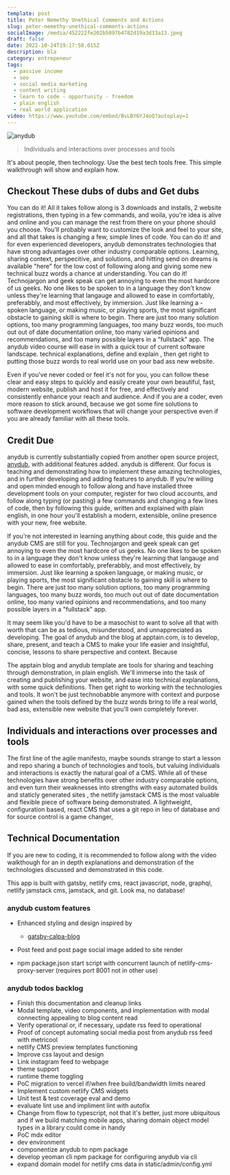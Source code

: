 ```yaml
---
template: post
title: Peter Nemethy Unethical Comments and Actions
slug: peter-nemethy-unethical-comments-actions
socialImage: /media/452222fe202b5097b4782d19a3d33a13.jpeg
draft: false
date: 2022-10-24T19:17:58.015Z
description: bla
category: entrepeneur
tags:
  - passive income
  - seo
  - social media marketing
  - content writing
  - learn to code - opportunity - freedom
  - plain english
  - real world application
video: https://www.youtube.com/embed/BvLBY6YJ4oQ?autoplay=1
---
```

![anydub](/media/anydub.png "anydub")

> Individuals and interactions over processes and tools

It's about people, then technology. Use the best tech tools free. This simple walkthrough will show and explain how.

## Checkout These dubs of dubs and Get dubs

You can do it! All it takes follow along is 3 downloads and installs, 2 website registrations, then typing in a few commands, and woila, you're idea is alive and online and you can manage the rest from there on your phone should you choose. You'll probably want to customize the look and feel to your site, and all that takes is changing a few, simple lines of code. You can do it! and for even experienced developers, anydub demonstrates technologies that have strong advantages over other industry comparable options. Learning, sharing context, perspecitive, and solutions, and hitting send on dreams is available "here" for the low cost of following along and giving some new technical buzz words a chance at understanding. You can do it! Technojargon and geek speak can get annoying to even the most hardcore of us geeks. No one likes to be spoken to in a language they don't know unless they're learning that langauge and allowed to ease in comfortably, preferabbly, and most effectively, by immersion. Just like learning a -spoken language, or making music, or playing sports, the most significant obstacle to gaining skill is where to begin. There are just too many solution options, too many programming languages, too many buzz words, too much out out of date documentation online, too many varied opinions and recommendations, and too many possible layers in a "fullstack" app. The anydub video course will ease in with a quick tour of current software landscape. technical explanations, define and explain , then get right to putting those buzz words to real world use on your bad ass new website.

Even if you've never coded or feel it's not for you, you can follow these clear and easy steps to quickly and easily create your own beautiful, fast, modern website, publish and host it for free, and effectively and consistently enhance your reach and audience. And if you are a coder, even more reason to stick around, because we got some fire solutions to software development workflows that will change your perspective even if you are already familiar with all these tools.

## Credit Due

anydub is currently substantially copied from another open source project, [anydub](http://github.com/alxshelepenok/gatby-starter-lumen), with additional features added. anydub is different. Our focus is teaching and demonstrating how to implement these amazing technologies, and in further developing and adding features to anydub. If you're willing and open minded enough to follow along and have installed three development tools on your computer, register for two cloud accounts, and follow along typing (or pasting) a few commands and changing a few lines of code, then by following this guide, written and explained with plain english, in one hour you'll establish a modern, extensible, online presence with your new, free website.

If you're not interested in learning anything about code, this guide and the anydub CMS are still for you. Technojargon and geek speak can get annoying to even the most hardcore of us geeks. No one likes to be spoken to in a language they don't know unless they're learning that langauge and allowed to ease in comfortably, preferabbly, and most effectively, by immersion. Just like learning a spoken language, or making music, or playing sports, the most significant obstacle to gaining skill is where to begin. There are just too many solution options, too many programming languages, too many buzz words, too much out out of date documentation online, too many varied opinions and recommendations, and too many possible layers in a "fullstack" app.

It may seem like you'd have to be a masochist to want to solve all that with worth that can be as tedious, misunderstood, and unnappreciated as developing. The goal of anydub and the blog at apptain.com, is to develop, share, present, and teach a CMS to make your life easier and insightful, concise, lessons to share perspective and context. Because

The apptain blog and anydub template are tools for sharing and teaching through demonstration, in plain english. We'll immerse into the task of creating and publishing your website, and ease into technical explanations, with some quick definitions. Then get right to working with the technologies and tools. It won't be just technobabble anymore with context and purpose gained when the tools defined by the buzz words bring to life a real world, bad ass, extensible new website that you'll own completely forever.

## Individuals and interactions over processes and tools

The first line of the agile manifesto, maybe sounds strange to start a lesson and repo sharing a bunch of technologies and tools, but valuing individuals and interactions is exactly the natural goal of a CMS. While all of these technologies have strong benefits over other industry comparable options, and even turn their weaknesses into strengths with easy automated builds and staticly generated sites , the netlify jamstack CMS is the most valuable and flexible piece of software being demonstrated. A lightweight, configuration based, react CMS that uses a git repo in lieu of database and for source control is a game changer,

## Technical Documentation

If you are new to coding, it is recommended to follow along with the video walkthough for an in depth explanations and demonstration of the technologies discussed and demonstrated in this code.

This app is built with gatsby, netlify cms, react javascript, node, graphql, netlify jamstack cms, jamstack, and git. Look ma, no database!

### anydub custom features

* Enhanced styling and design inspired by

  * [gatsby-calpa-blog](http://github.com/alxshelepenok/gatsby-starter-lumen)
* Post feed and post page social image added to site render
* npm package.json start script with concurrent launch of netlify-cms-proxy-server
  (requires port 8001 not in other use)

### anydub todos backlog

* Finish this documentation and cleanup links
* Modal template, video components, and implementation with modal connecting appealing to blog content read
* Verify operational or, if necessary, update rss feed to operational
* Proof of concept automating social media post from anydub rss feed with metricool
* netlify CMS preview templates functioning
* Improve css layout and design
* Link instagram feed to webpage
* theme support
* runtime theme toggling
* PoC migration to vercel if/when free build/bandwidth limits neared
* Implement custom netlify CMS widgets
* Unit test & test coverage eval and demo
* evaluate lint use and impliment lint with autofix
* Change from flow to typescript, not that it's better, just more ubiquitous and if we build matching mobile apps, sharing domain object model types in a library could come in handy
* PoC mdx editor
* dev environment
* componentize anydub to npm package
* develop yeoman cli npm package for configuring anydub via cli
* expand domain model for netlify cms data in static/admin/config.yml